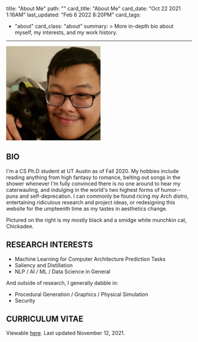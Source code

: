 title: "About Me"
path: ""
card_title: "About Me"
card_date: "Oct 22 2021 1:16AM"
last_updated: "Feb 6 2022 8:20PM"
card_tags:
- "about"
card_class: "about"
summary: >
  More in-depth bio about myself, my interests, and my work history.

---

<img src="/static/media/profile.png" width="256" height="256" alt="Picture of Quang and his cat Chickadee"/>

## BIO

I'm a CS Ph.D student at UT Austin as of Fall 2020. My hobbies include reading
anything from high fantasy to romance, belting out songs in the shower whenever
I'm fully convinced there is no one around to hear my caterwauling, and
indulging in the world's two highest forms of humor--puns and self-deprecation.
I can commonly be found ricing my Arch distro, entertaining ridiculous research
and project ideas, or redesigning this website for the umpteenth time as my
tastes in aesthetics change.

Pictured on the right is my mostly black and a smidge white munchkin cat,
Chickadee.

## RESEARCH INTERESTS

- Machine Learning for Computer Architecture Prediction Tasks
- Saliency and Distillation
- NLP / AI / ML / Data Science in General

And outside of research, I generally dabble in:

- Procedural Generation / Graphics / Physical Simulation
- Security

## CURRICULUM VITAE

Viewable [here](/static/documents/quang_duong_cv.pdf). Last updated November 12, 2021.
